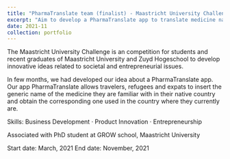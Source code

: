 ```yaml
---
title: "PharmaTranslate team (finalist) - Maastricht University Challenge"
excerpt: "Aim to develop a PharmaTranslate app to translate medicine names for travelers, refugees, and expats in an entrepreneurial competition at Maastricht University and Zuyd Hogeschool."
date: 2021-11
collection: portfolio
---
```


The Maastricht University Challenge is an competition for students and recent graduates of Maastricht University and Zuyd Hogeschool to develop innovative ideas related to societal and entrepreneurial issues.

In few months, we had developed our idea about a PharmaTranslate app. Our app PharmaTranslate allows travelers, refugees and expats to insert the generic name of the medicine they are familiar with in their native country and obtain the corresponding one used in the country where they currently are.

Skills: Business Development · Product Innovation · Entrepreneurship

Associated with PhD student at GROW school, Maastricht University

Start date: March, 2021
End date: November, 2021